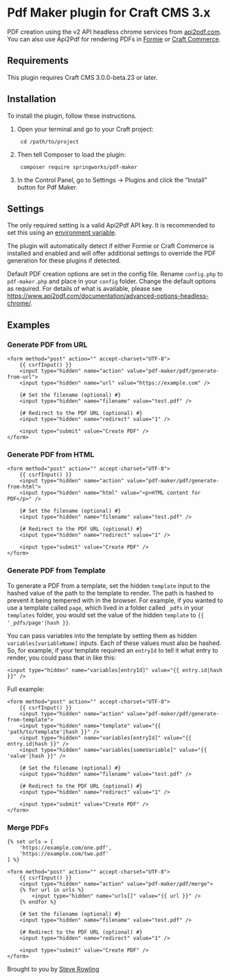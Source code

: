 # Pdf Maker plugin for Craft CMS 3.x

PDF creation using the v2 API headless chrome services from [api2pdf.com](https://api2pdf.com). You can also use Api2Pdf for rendering PDFs in [Formie](https://plugins.craftcms.com/formie) or [Craft Commerce](https://plugins.craftcms.com/commerce).

## Requirements

This plugin requires Craft CMS 3.0.0-beta.23 or later.

## Installation

To install the plugin, follow these instructions.

1. Open your terminal and go to your Craft project:

        cd /path/to/project

2. Then tell Composer to load the plugin:

        composer require springworks/pdf-maker

3. In the Control Panel, go to Settings → Plugins and click the “Install” button for Pdf Maker.

## Settings

The only required setting is a valid Api2Pdf API key. It is recommended to set this using an [environment variable](https://docs.craftcms.com/v3/config/environments.html).

The plugin will automatically detect if either Formie or Craft Commerce is installed and enabled and will offer additional settings to override the PDF generation for these plugins if detected.

Default PDF creation options are set in the config file. Rename `config.php` to `pdf-maker.php` and place in your `config` folder. Change the default options as required. For details of what is available, please see https://www.api2pdf.com/documentation/advanced-options-headless-chrome/.

## Examples

### Generate PDF from URL

```twig
<form method="post" action="" accept-charset="UTF-8">
    {{ csrfInput() }}
    <input type="hidden" name="action" value="pdf-maker/pdf/generate-from-url">
    <input type="hidden" name="url" value="https://example.com" />
    
    {# Set the filename (optional) #}
    <input type="hidden" name="filename" value="test.pdf" />

    {# Redirect to the PDF URL (optional) #}
    <input type="hidden" name="redirect" value="1" />

    <input type="submit" value="Create PDF" />
</form>

```

### Generate PDF from HTML

```twig
<form method="post" action="" accept-charset="UTF-8">
    {{ csrfInput() }}
    <input type="hidden" name="action" value="pdf-maker/pdf/generate-from-html">
    <input type="hidden" name="html" value="<p>HTML content for PDF</p>" />
    
    {# Set the filename (optional) #}
    <input type="hidden" name="filename" value="test.pdf" />

    {# Redirect to the PDF URL (optional) #}
    <input type="hidden" name="redirect" value="1" />

    <input type="submit" value="Create PDF" />
</form>

```

### Generate PDF from Template

To generate a PDF from a template, set the hidden `template` input to the hashed value of the path to the template to render. The path is hashed to prevent it being tempered with in the browser. For example, if you wanted to use a template called `page`, which lived in a folder called `_pdfs` in your `templates` folder, you would set the value of the hidden `template` to `{{ '_pdfs/page'|hash }}`.

You can pass variables into the template by setting them as hidden `variables[variableName]` inputs. Each of these values must also be hashed. So, for example, if your template required an `entryId` to tell it what entry to render, you could pass that in like this:

`<input type="hidden" name="variables[entryId]" value="{{ entry.id|hash }}" />`

Full example:

```twig
<form method="post" action="" accept-charset="UTF-8">
    {{ csrfInput() }}
    <input type="hidden" name="action" value="pdf-maker/pdf/generate-from-template">
    <input type="hidden" name="template" value="{{ 'path/to/template'|hash }}" />
    <input type="hidden" name="variables[entryId]" value="{{ entry.id|hash }}" />
    <input type="hidden" name="variables[someVariable]" value="{{ 'value'|hash }}" />
    
    {# Set the filename (optional) #}
    <input type="hidden" name="filename" value="test.pdf" />

    {# Redirect to the PDF URL (optional) #}
    <input type="hidden" name="redirect" value="1" />

    <input type="submit" value="Create PDF" />
</form>

```

### Merge PDFs

```twig
{% set urls = [
    'https://example.com/one.pdf',
    'https://example.com/two.pdf'
] %}

<form method="post" action="" accept-charset="UTF-8">
    {{ csrfInput() }}
    <input type="hidden" name="action" value="pdf-maker/pdf/merge">
    {% for url in urls %}
        <input type="hidden" name="urls[]" value="{{ url }}" />
    {% endfor %}
    
    {# Set the filename (optional) #}
    <input type="hidden" name="filename" value="test.pdf" />

    {# Redirect to the PDF URL (optional) #}
    <input type="hidden" name="redirect" value="1" />

    <input type="submit" value="Create PDF" />
</form>

```

Brought to you by [Steve Rowling](https://springworks.co.uk)
